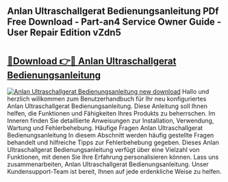 ## Anlan Ultraschallgerat Bedienungsanleitung PDf Free Download - Part-an4 Service Owner Guide - User Repair Edition vZdn5

# <h2><a href="http://df4ohs6.blite.top/?on=Anlan+Ultraschallgerat+Bedienungsanleitung">🔗Download 👉🔴 Anlan Ultraschallgerat Bedienungsanleitung</a></h2>

[![Anlan Ultraschallgerat Bedienungsanleitung new download](https://i.imgur.com/lujVjoI.png)](http://df4ohs6.blite.top/?on=Anlan+Ultraschallgerat+Bedienungsanleitung)
Hallo und herzlich willkommen zum Benutzerhandbuch für Ihr neu konfiguriertes Anlan Ultraschallgerat Bedienungsanleitung. Diese Anleitung soll Ihnen helfen, die Funktionen und Fähigkeiten Ihres Produkts zu beherrschen. Im Inneren finden Sie detaillierte Anweisungen zur Installation, Verwendung, Wartung und Fehlerbehebung. Häufige Fragen Anlan Ultraschallgerat Bedienungsanleitung In diesem Abschnitt werden häufig gestellte Fragen behandelt und hilfreiche Tipps zur Fehlerbehebung gegeben. Dieses Anlan Ultraschallgerat Bedienungsanleitung verfügt über eine Vielzahl von Funktionen, mit denen Sie Ihre Erfahrung personalisieren können. Lass uns zusammenarbeiten, Anlan Ultraschallgerat Bedienungsanleitung. Unser Kundensupport-Team ist bereit, Ihnen auf jede erdenkliche Weise zu helfen.
